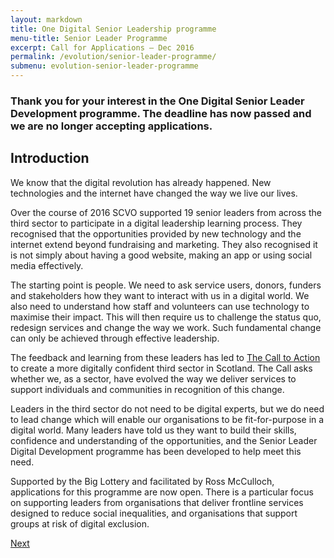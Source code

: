 ```yaml
---
layout: markdown
title: One Digital Senior Leadership programme
menu-title: Senior Leader Programme
excerpt: Call for Applications – Dec 2016
permalink: /evolution/senior-leader-programme/
submenu: evolution-senior-leader-programme
---
```


### Thank you for your interest in the One Digital Senior Leader Development programme. The deadline has now passed and we are no longer accepting applications.

## Introduction

We know that the digital revolution has already happened. New technologies and the internet have changed the way we live our lives.

Over the course of 2016 SCVO supported 19 senior leaders from across the third sector to participate in a digital leadership learning process. They recognised that the opportunities provided by new technology and the internet extend beyond fundraising and marketing. They also recognised it is not simply about having a good website, making an app or using social media effectively.

The starting point is people. We need to ask service users, donors, funders and stakeholders how they want to interact with us in a digital world. We also need to understand how staff and volunteers can use technology to maximise their impact. This will then require us to challenge the status quo, redesign services and change the way we work. Such fundamental change can only be achieved through effective leadership.

The feedback and learning from these leaders has led to [The Call to Action](http://www.scvo.org.uk/news-campaigns-and-policy/research/digital-call-to-action/) to create a more digitally confident third sector in Scotland. The Call asks whether we, as a sector, have evolved the way we deliver services to support individuals and communities in recognition of this change.

Leaders in the third sector do not need to be digital experts, but we do need to lead change which will enable our organisations to be fit-for-purpose in a digital world.
Many leaders have told us they want to build their skills, confidence and understanding of the opportunities, and the Senior Leader Digital Development programme has been developed to help meet this need.

Supported by the Big Lottery and facilitated by Ross McCulloch, applications for this programme are now open. There is a particular focus on supporting leaders from organisations that deliver frontline services designed to reduce social inequalities, and organisations that support groups at risk of digital exclusion.

<div class="section headingless">
    <a href="evolution/senior-leader-programme/context/" class="btn right">
        <i class="fa fa-pull-right fa-chevron-right"></i>
        Next
    </a>
</div>
